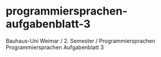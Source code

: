 # programmiersprachen-aufgabenblatt-3
Bauhaus-Uni Weimar / 2. Semester / Programmiersprachen
Programmiersprachen Aufgabenblatt 3
